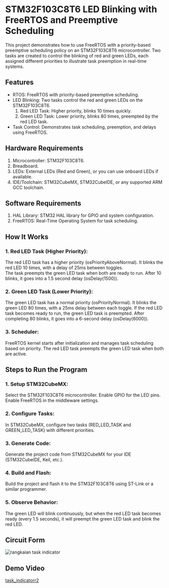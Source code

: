 # STM32F103C8T6 LED Blinking with FreeRTOS and Preemptive Scheduling
This project demonstrates how to use FreeRTOS with a priority-based preemptive scheduling policy on an STM32F103C8T6 microcontroller. Two tasks are created to control the blinking of red and green LEDs, each assigned different priorities to illustrate task preemption in real-time systems.

## Features
- RTOS: FreeRTOS with priority-based preemptive scheduling.
- LED Blinking: Two tasks control the red and green LEDs on the STM32F103C8T6.
  1. Red LED Task: Higher priority, blinks 10 times quickly.
  2. Green LED Task: Lower priority, blinks 80 times, preempted by the red LED task.
- Task Control: Demonstrates task scheduling, preemption, and delays using FreeRTOS.

## Hardware Requirements
1. Microcontroller: STM32F103C8T6.
2. Breadboard.
3. LEDs: External LEDs (Red and Green), or you can use onboard LEDs if available.
4. IDE/Toolchain: STM32CubeMX, STM32CubeIDE, or any supported ARM GCC toolchain.

## Software Requirements
1. HAL Library: STM32 HAL library for GPIO and system configuration.
2. FreeRTOS: Real-Time Operating System for task scheduling.

## How It Works
### 1. Red LED Task (Higher Priority):
The red LED task has a higher priority (osPriorityAboveNormal).
It blinks the red LED 10 times, with a delay of 25ms between toggles.   
The task preempts the green LED task when both are ready to run.
After 10 blinks, it goes into a 1.5 second delay (osDelay(1500)).

### 2. Green LED Task (Lower Priority):
The green LED task has a normal priority (osPriorityNormal).
It blinks the green LED 80 times, with a 25ms delay between each toggle.
If the red LED task becomes ready to run, the green LED task is preempted.
After completing 80 blinks, it goes into a 6-second delay (osDelay(6000)).

### 3. Scheduler:
FreeRTOS kernel starts after initialization and manages task scheduling based on priority.
The red LED task preempts the green LED task when both are active.

## Steps to Run the Program
### 1. Setup STM32CubeMX:
Select the STM32F103C8T6 microcontroller.
Enable GPIO for the LED pins.
Enable FreeRTOS in the middleware settings.
### 2. Configure Tasks:
In STM32CubeMX, configure two tasks (RED_LED_TASK and GREEN_LED_TASK) with different priorities.
### 3. Generate Code:
Generate the project code from STM32CubeMX for your IDE (STM32CubeIDE, Keil, etc.).
### 4. Build and Flash:
Build the project and flash it to the STM32F103C8T6 using ST-Link or a similar programmer.
### 5. Observe Behavior:
The green LED will blink continuously, but when the red LED task becomes ready (every 1.5 seconds), it will preempt the green LED task and blink the red LED.

## Circuit Form
![rangkaian task indicator](https://github.com/user-attachments/assets/86252673-0c9e-47e0-88e0-c02d4e0bcd8c)

## Demo Video
[task_indicatorr2](https://github.com/user-attachments/assets/9ea35fd7-b34a-47f3-b811-3f1afa42708d)






